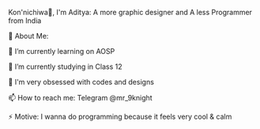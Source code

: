 Kon'nichiwa👋,
I'm Aditya: 
A more graphic designer and A less Programmer from India

💫 About Me:

🔭 I’m currently learning on AOSP

🌱 I’m currently studying in Class 12

👯 I'm very obsessed with codes and designs

📫 How to reach me: Telegram @mr_9knight

⚡ Motive: I wanna do programming because it feels very cool & calm
